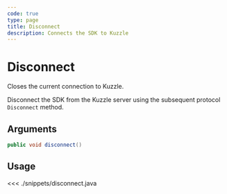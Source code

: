 ```yaml
---
code: true
type: page
title: Disconnect
description: Connects the SDK to Kuzzle
---
```


# Disconnect

Closes the current connection to Kuzzle.

Disconnect the SDK from the Kuzzle server using the subsequent protocol `Disconnect` method. 

## Arguments

```csharp
public void disconnect()
```

## Usage

<<< ./snippets/disconnect.java